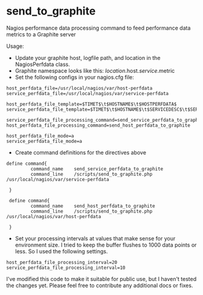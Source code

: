 # send_to_graphite
Nagios performance data processing command to feed performance data metrics to a Graphite server

Usage:
  - Update your graphite host, logfile path, and location in the NagiosPerfdata class.
  - Graphite namespace looks like this: $location.$host.$service.$metric
  - Set the following configs in your nagios.cfg file:

```
host_perfdata_file=/usr/local/nagios/var/host-perfdata
service_perfdata_file=/usr/local/nagios/var/service-perfdata

host_perfdata_file_template=$TIMET$\t$HOSTNAME$\t$HOSTPERFDATA$
service_perfdata_file_template=$TIMET$\t$HOSTNAME$\t$SERVICEDESC$\t$SERVICEPERFDATA$ 

service_perfdata_file_processing_command=send_service_perfdata_to_graphite
host_perfdata_file_processing_command=send_host_perfdata_to_graphite

host_perfdata_file_mode=a
service_perfdata_file_mode=a

```

  - Create command definitions for the directives above
   
```
define command{
         command_name    send_service_perfdata_to_graphite
         command_line    /scripts/send_to_graphite.php /usr/local/nagios/var/service-perfdata
 
 }
 
 define command{
         command_name    send_host_perfdata_to_graphite
         command_line    /scripts/send_to_graphite.php /usr/local/nagios/var/host-perfdata
 
 }
```

  - Set your processing intervals at values that make sense for your environment size. I tried to keep the buffer flushes to 1000 data points or less. So I used the following settings.

```
host_perfdata_file_processing_interval=20
service_perfdata_file_processing_interval=10
```


I've modified this code to make it suitable for public use, but I haven't tested the changes yet. Please feel free to contribute any additional docs or fixes. 